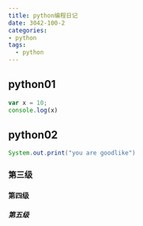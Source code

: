 ```yaml
---
title: python编程日记
date: 3042-100-2
categories:
- python
tags:
  - python
---
```

## python01
```javascript
var x = 10;
console.log(x)
```

## python02
```java
System.out.print("you are goodlike")
```

### 第三级
#### 第四级
##### 第五级

